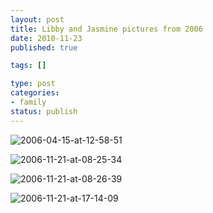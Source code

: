 ```yaml
--- 
layout: post
title: Libby and Jasmine pictures from 2006
date: 2010-11-23
published: true

tags: []

type: post
categories: 
- family
status: publish
---
```


![2006-04-15-at-12-58-51](http://media.eick.us/2010/11/2006-04-15-at-12-58-51.jpg)

![2006-11-21-at-08-25-34](http://media.eick.us/2010/11/2006-11-21-at-08-25-34.jpg)

![2006-11-21-at-08-26-39](http://media.eick.us/2010/11/2006-11-21-at-08-26-39.jpg)

![2006-11-21-at-17-14-09](http://media.eick.us/2010/11/2006-11-21-at-17-14-09.jpg)
